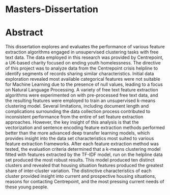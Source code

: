 # Masters-Dissertation
# Abstract 
This dissertation explores and evaluates the performance of various feature extraction algorithms engaged in unsupervised clustering tasks with free text data. The data employed in this research was provided by Centrepoint, a UK-based charity focused on ending youth homelessness. The directive of this project was to analyze data from the Centrepoint crisis helpline to identify segments of records sharing similar characteristics. Initial data exploration revealed most available categorical features were not suitable for Machine Learning due to the presence of null values, leading to a focus on Natural Language Processing. A variety of free text feature extraction algorithms were experimented on with pre-processed free text data, and the resulting features were employed to train an unsupervised k-means clustering model. Several limitations, including document length and complications surrounding the data collection process contributed to inconsistent performance from the entire of set feature extraction approaches. However, the key insight of this analysis is that the vectorization and sentence encoding feature extraction methods performed better than the more advanced deep transfer learning models, which provides insight into the data set characteristics most suited to various feature extraction frameworks. After each feature extraction method was tested, the evaluation criteria determined that a k-means clustering model fitted with features extracted by the TF-IDF model, run on the helpline data set produced the most robust results. This model produced ten distinct clusters and revealed that housing situation features produced the greatest share of inter-cluster variation. The distinctive characteristics of each cluster provided insight into current and prospective housing situations, reasons for contacting Centrepoint, and the most pressing current needs of these young people. 
